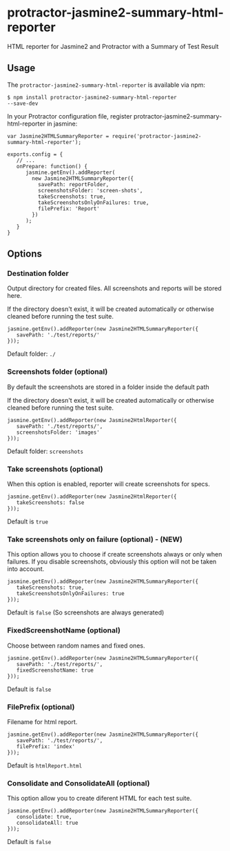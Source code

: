 # protractor-jasmine2-summary-html-reporter

HTML reporter for Jasmine2 and Protractor with a Summary of Test Result
## Usage
The <code>protractor-jasmine2-summary-html-reporter</code> is available via npm:

<code>$ npm install protractor-jasmine2-summary-html-reporter --save-dev</code>

In your Protractor configuration file, register protractor-jasmine2-summary-html-reporter in jasmine:

<pre><code>var Jasmine2HTMLSummaryReporter = require('protractor-jasmine2-summary-html-reporter');

exports.config = {
   // ...
   onPrepare: function() {
      jasmine.getEnv().addReporter(
        new Jasmine2HTMLSummaryReporter({
          savePath: reportFolder,
          screenshotsFolder: 'screen-shots',
          takeScreenshots: true,
          takeScreenshotsOnlyOnFailures: true,
          filePrefix: 'Report'
        })
      );
   }
}</code></pre>

## Options
### Destination folder

Output directory for created files. All screenshots and reports will be stored here.

If the directory doesn't exist, it will be created automatically or otherwise cleaned before running the test suite.

<pre><code>jasmine.getEnv().addReporter(new Jasmine2HTMLSummaryReporter({
   savePath: './test/reports/'
}));</code></pre>

Default folder: <code>./</code>

### Screenshots folder (optional)

By default the screenshots are stored in a folder inside the default path

If the directory doesn't exist, it will be created automatically or otherwise cleaned before running the test suite.

<pre><code>jasmine.getEnv().addReporter(new Jasmine2HtmlReporter({
   savePath: './test/reports/',
   screenshotsFolder: 'images'
}));</code></pre>

Default folder: <code>screenshots</code>

### Take screenshots (optional)

When this option is enabled, reporter will create screenshots for specs.

<pre><code>jasmine.getEnv().addReporter(new Jasmine2HtmlReporter({
   takeScreenshots: false
}));</code></pre>

Default is <code>true</code>

### Take screenshots only on failure (optional) - (NEW)

This option allows you to choose if create screenshots always or only when failures.
If you disable screenshots, obviously this option will not be taken into account.

<pre><code>jasmine.getEnv().addReporter(new Jasmine2HTMLSummaryReporter({
   takeScreenshots: true,
   takeScreenshotsOnlyOnFailures: true
}));</code></pre>

Default is <code>false</code> (So screenshots are always generated)


### FixedScreenshotName (optional)

Choose between random names and fixed ones.

<pre><code>jasmine.getEnv().addReporter(new Jasmine2HTMLSummaryReporter({
   savePath: './test/reports/',
   fixedScreenshotName: true
}));</code></pre>

Default is <code>false</code>


### FilePrefix (optional)

Filename for html report.

<pre><code>jasmine.getEnv().addReporter(new Jasmine2HTMLSummaryReporter({
   savePath: './test/reports/',
   filePrefix: 'index'
}));</code></pre>

Default is <code>htmlReport.html</code>

### Consolidate and ConsolidateAll (optional)

This option allow you to create diferent HTML for each test suite.

<pre><code>jasmine.getEnv().addReporter(new Jasmine2HTMLSummaryReporter({
   consolidate: true,
   consolidateAll: true
}));</code></pre>

Default is <code>false</code>
